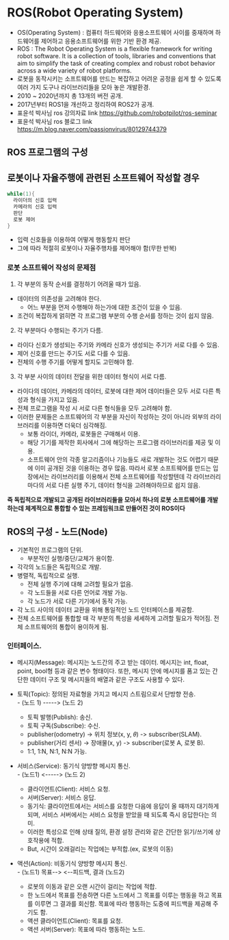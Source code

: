 ROS(Robot Operating System)
===
- OS(Operating System) : 컴퓨터 하드웨어와 응용소프트웨어 사이를 중재하며 하드웨어를 제어하고 응용소프트웨어를 위한 기반 환경 제공.
- ROS : The Robot Operating System is a flexible framework for writing robot software. It is a collection of tools, libraries and conventions that aim to simplify the task of creating complex and robust robot behavior across a wide variety of robot platforms.
- 로봇을 동작시키는 소프트웨어를 만드는 복잡하고 어려운 공정을 쉽게 할 수 있도록 여러 가지 도구나 라이브러리들을 모아 놓은 개발환경.
- 2010 ~ 2020년까지 총 13개의 버전 공개.
- 2017년부터 ROS1을 개선하고 정리하여 ROS2가 공개.
- 표윤석 박사님 ros 강의자료 link <https://github.com/robotpilot/ros-seminar>
- 표윤석 박사님 ros 블로그 link <https://m.blog.naver.com/passionvirus/80129744379>

ROS 프로그램의 구성
---------------

## 로봇이나 자율주행에 관련된 소프트웨어 작성할 경우
```cpp
while(1){
  라이더의 신호 입력
  카메라의 신호 입력
  판단
  로봇 제어
}
```
- 입력 신호들을 이용하여 어떻게 행동할지 판단
- 그에 따라 적절히 로봇이나 자율주행차를 제어해야 함(무한 반복)

### 로봇 소프트웨어 작성의 문제점
1. 각 부분의 동작 순서를 결정하기 어려울 때가 있음.
  * 데이터의 의존성을 고려해야 한다.
    - 어느 부분을 먼저 수행해야 하는가에 대한 조건이 있을 수 있음.
  * 조건이 복잡하게 얽히면 각 프로그램 부분의 수행 순서를 정하는 것이 쉽지 않음. 
2. 각 부분마다 수행되는 주기가 다름.
  * 라이다 신호가 생성되는 주기와 카메라 신호가 생성되는 주기가 서로 다를 수 있음.
  * 제어 신호를 만드는 주기도 서로 다를 수 있음.
  * 전체의 수행 주기를 어떻게 할지도 고민해야 함.
3. 각 부분 사이의 데이터 전달을 위한 데이터 형식이 서로 다름.
  * 라이다의 데이터, 카메라의 데이터, 로봇에 대한 제어 데이터들은 모두 서로 다른 특성과 형식을 가지고 있음.
  * 전체 프로그램을 작성 시 서로 다른 형식들을 모두 고려해야 함.
  * 이러한 문제들은 소프트웨어의 각 부분을 자신이 작성하는 것이 아니라 외부의 라이브러리를 이용하면 더욱더 심각해짐.
    - 보통 라이더, 카메라, 로봇들은 구매해서 이용.
    - 해당 기기를 제작한 회사에서 그에 해당하는 프로그램 라이브러리를 제공 및 이용.
    - 소프트웨어 안의 각종 알고리즘이나 기능들도 새로 개발하는 것도 어렵기 때문에 이미 공개된 것을 이용하는 경우 많음.
따라서 로봇 소프트웨어를 만드는 입장에서는 라이브러리를 이용해서 전체 소프트웨어를 작성할텐데 각 라이브러리마다의 서로 다른 실행 주기, 데이터 형식을 고려해야하므로 쉽지 않음.

**즉 독립적으로 개발되고 공개된 라이브러리들을 모아서 하나의 로봇 소프트웨어를 개발하는데 체계적으로 통합할 수 있는 프레임워크로 만들어진 것이 ROS이다**

## ROS의 구성 - 노드(Node)
* 기본적인 프로그램의 단위.
  - 부분적인 실행/중단/교체가 용이함.
* 각각의 노드들은 독립적으로 개발.
* 병렬적, 독립적으로 실행.
  - 전체 실행 주기에 대해 고려할 필요가 없음.
  - 각 노드들을 서로 다른 언어로 개발 가능.
  - 각 노드가 서로 다른 기기에서 동작 가능.
* 각 노드 사이의 데이터 교환을 위해 통일적인 노드 인터페이스를 제공함.
* 전체 소프트웨어를 통합할 때 각 부분의 특성을 세세하게 고려할 필요가 적어짐.
전체 소프트웨어의 통합이 용이하게 됨.

### 인터페이스.  

   * 메시지(Message): 메시지는 노드간의 주고 받는 데이터. 메시지는 int, float, point, bool형 등과 같은 변수 형태이다. 또한, 메시지 안에 메시지를 품고 있는 간단한 데이터 구조 및 메시지들의 배열과 같은 구조도 사용할 수 있다.
   * 토픽(Topic): 정의된 자료형을 가지고 메시지 스트림으로서 단방향 전송.     
    - (노드 1) -----> (노드 2)
      + 토픽 발행(Publish): 송신.
      + 토픽 구독(Subscribe): 수신.
      + publisher(odometry) -> 위치 정보(x, y, 𝜃) -> subscriber(SLAM).
      + publisher(거리 센서) -> 장애물(x, y) -> subscriber(로봇 A, 로봇 B).
      + 1:1, 1:N, N:1, N:N 가능.
   
   * 서비스(Service): 동기식 양방향 메시지 통신.   
    - (노드1) <-----> (노드 2)
      + 클라이언트(Client): 서비스 요청.
      + 서버(Server): 서비스 응답. 
      + 동기식: 클라이언트에서는 서비스를 요청한 다음에 응답이 올 때까지 대기하게 되며, 서비스 서버에서는 서비스 요청을 받았을 때 되도록 즉시 응답한다는 의미.
      + 이러한 특성으로 인해 상태 질의, 환경 설정 관리와 같은 간단한 읽기/쓰기에 상호작용에 적합.
      + But, 시간이 오래걸리는 작업에는 부적합.(ex, 로봇의 이동)

   * 액션(Action): 비동기식 양방향 메시지 통신.    
    - (노드1) 목표--> <--피드백, 결과 (노드2)
      + 로봇의 이동과 같은 오랜 시간이 걸리는 작업에 적합.
      + 한 노드에서 목표를 전송하면 다른 노드에서 그 목표를 이루는 행동을 하고 목표를 이루면 그 결과를 회신함. 목표에 따라 행동하는 도중에 피드백을 제공해 주기도 함.
      + 액션 클라이언트(Client): 목표를 요청. 
      + 액션 서버(Server): 목표에 따라 행동하는 노드.

